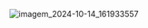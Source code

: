 ![imagem_2024-10-14_161933557](https://github.com/user-attachments/assets/239a22b8-9172-41bf-bbf0-f8027213cbf2)
